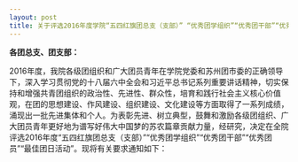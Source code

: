 ```yaml
---
layout: post
title: 关于评选2016年度学院“五四红旗团总支（支部）” “优秀团学组织”“优秀团干部”“优秀团员”“最佳团日活动”的通知
---
```


**各团总支、团支部：**

2016年度，我院各级团组织和广大团员青年在学院党委和苏州团市委的正确领导下，深入学习贯彻党的十八届六中全会和习近平总书记系列重要讲话精神，切实保持和增强共青团组织的政治性、先进性、群众性，培育和践行社会主义核心价值观，在团的思想建设、作风建设、组织建设、文化建设等方面取得了一系列成绩，涌现出一批先进集体和个人。<!--more-->为表彰先进、树立典型，鼓舞和激励各级团组织、广大团员青年更好地为谱写好伟大中国梦的苏农篇章贡献力量，经研究，决定在全院评选2016年度“五四红旗团总支（支部）”“优秀团学组织”“优秀团干部”“优秀团员”“最佳团日活动”。现将有关要求通知如下：

<!--more->

**一、评比内容与条件**

**1．“五四红旗团总支（支部）”**

（1）工作活跃，有1项以上特色活动，有效吸引团员青年积极参与，大力开展服务型团组织建设，在联系和服务青年方面做出了突出成绩，得到所在单位和青年的高度认可；

（2）组织设置规范，工作制度健全，按期换届，认真履行民主选举程序，经常开展团员教育、团员管理、团员发展工作；

（3）团支部（总支）成员工作能力较强，认真落实上级团委的各项工作要求，扎实有效地开展团的工作，在团员青年中有较高的认同度。

**2．“优秀团学组织”**

（1）工作活跃，成绩显著。扎实开展团的工作和活动，工作具有鲜明特色，团员参与踊跃，在青年中有影响；着眼打造联系和服务青年的坚强堡垒，大力加强服务型团组织建设，增强服务意识、强化服务职能，青年在遇到困难时想得起、找得着、靠得住，在落实上级团组织重点工作和开展全团、全省、全市品牌活动方面取得实效；

（2）组织设置规范，工作制度健全。按期换届，认真履行民主选举程序，团的委员会能够发挥积极作用，规范开展团员教育、团员管理、团员发展工作，切实履行职责，带动所属团组织建设，所属团组织工作有活力；

（3）班子能力强，业务精，认真贯彻民主集中制，团结进取，作风扎实，富有开拓创新精神；

（4）在团员中具有较强的吸引力和凝聚力，团员队伍充分发挥模范带头作用，在本单位或本地区具有较好影响；

（5）学院学生会、二级学生会均在此范畴。二级院系学生会需由校学生会推荐产生。

**3．“优秀团干部”**

（1）理想信念坚定，坚持正确的政治方向，高举中国特色社会主义伟大旗帜，以马克思列宁主义、毛泽东思想、邓小平理论、“三个代表”重要思想、科学发展观为指导，以习近平总书记系列重要讲话精神为根本遵循，坚决贯彻执行党的基本路线和各项方针政策；

（2）遵纪守法，品格高尚；

（3）忠诚党的事业，注重党性修养，坚持原则，公道正派，坚决反对“四风”和“四化”问题；

（4）热爱团的岗位，认真执行团的上级组织作出的指示和决议，坚持围绕学院党政中心工作和青年需求扎实开展工作，具有较强的工作能力，在团的岗位上取得突出业绩；

（5）具有良好的工作作风，心系广大青年，注重深入基层，密切联系青年，竭诚服务青年，在青年中具有广泛的影响力、号召力；

（6）从事团的工作一般累计不少于1年；

（7）所在团支部或本人曾荣获学院及以上荣誉称号的专兼职团干部。

（8）成为注册志愿者，经常性参加志愿服务；成为网络宣传员，传播青春正能量，积极参与构建清朗网络空间。

今年已申报市级及以上荣誉的人员不再重复申报。

***4．“优秀团员”***

（1）理想信念坚定，拥护党的领导，热爱祖国、热爱人民、热爱社会主义，遵纪守法，品格高尚；

（2）工作本领过硬，善于创新创造，继承和发扬艰苦奋斗精神，成绩突出，能够发挥模范带头作用；

（3）自觉遵守团的章程，模范履行团员的各项义务，积极参加团的活动；

（4）获得过学院及以上表彰的荣誉称号。

（5）成为注册志愿者，经常性参加志愿服务；成为网络文明志愿者，积极参与构建清朗网络空间。

专职团干部不参加评选，保留团籍的党员不超过50%。

***5、“最佳团日活动”***

（1）活动主题鲜明，符合青年特点；

（2）活动内容积极向上，有助于增强团员意识和团支部成员的团结互助精神；

（3）团日活动的思想性强，能够结合本支部特点有鲜明的主题，活动形式有创新；

（4）活动效果好，能充分调动团支部内团员的积极性，能让支部内团员收益。

**二、评比名额**

1.“五四红旗团总支”（支部）：14个

2.“优秀团学组织”：5个

3.“优秀团干部”不超过所在总支团员总数的2%

4.“优秀团员”不超过所在班级团员总数的5%，其中至少1名非毕业班学生团员。

为确保表彰名额向基层、向一线倾斜，各团总支推荐名额中，团委委员、团总支委员不得超过1人。

5、“最佳团日活动”：10个

**三、评选程序**

1.学院“优秀团员”和“优秀团干部”采取差额评选的方式，由团委学管会牵头，会同各团总支负责人对申报人员进行初步筛选，并呈交学院党委会研究讨论，提出候选人员名单，在团委网站进行公示。

2．“优秀团学组织”、“五四红旗团总支（支部）”、“最佳团日活动”采用现场竞选答辩的办法产生，团委将会同有关部门组成评审委员会，对候选单位的现场竞选进行投票，评选产生“优秀团学组织” 、“五四红旗团支部（总支）”、“最佳团日活动”，并在团委网站进行公示。未参加现场演说的,视为自动放弃。

**四、奖励措施**

1、优秀团干部（教师）将按照学院相应奖励政策，给予奖励。

2、优秀团学组织将给予1000元奖励，最佳团日活动给予500元奖励。

**五、有关要求**

1.各级团学组织和团总支要高度重视，在对拟推荐个人和集体进行全面考核，听取所在学院（系）党组织意见的基础上推荐申报。推荐的个人和集体要在本部门进行申报公示（不少于3个工作日），公示无异议后方可上报。各推报单位上报时需对申报对象进行排序，并对申报材料严格把关，督促、指导申报单位和个人如实填写申报表格，按要求撰写申报事迹材料（500字左右，申报表中所有项目必须准确填写，不能空白）。

3.申报表、申报材料、公示证明材料纸质版一式2份（严禁申报材料过度包装，普通A4纸黑白打印即可），于2017年4月3日前报送至学院团委，相关上报材料电子版请一并上报。逾期视为自动放弃。

附件：

1. 2016年度学院“优秀团员”申报表
2. 2016年度学院“优秀团干部”申报表
3. 2016年度学院“优秀团学组织”申报表
4. 2016年度学院“五四红旗团总支（支部）”申报表
5. 2016年度学院“最佳团日活动”申报表
6. 公示（样表）

[***下载链接***](https://share.weiyun.com/5nhDhNj)

 

共青团苏州农业职业技术学院委员会

2017年3月7日
